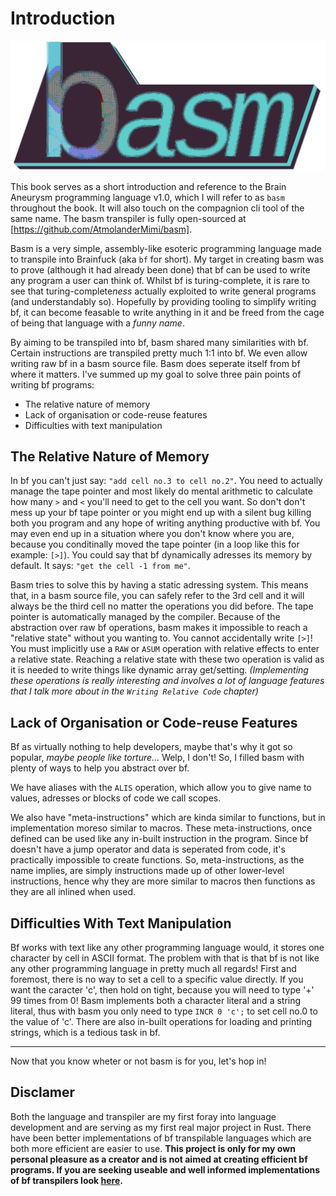 # Introduction

![](../../resources/logo.png)

This book serves as a short introduction and reference to the Brain Aneurysm programming language v1.0,
which I will refer to as `basm` throughout the book.
It will also touch on the compagnion cli tool of the same name.
The basm transpiler is fully open-sourced at [https://github.com/AtmolanderMimi/basm].

Basm is a very simple, assembly-like esoteric programming language made to transpile into Brainfuck (aka `bf` for short).
My target in creating basm was to prove (although it had already been done) that bf can be used to write any program
a user can think of. Whilst bf is turing-complete, it is rare to see that turing-complete*ness* actually exploited to
write general programs (and understandably so). Hopefully by providing tooling to simplify writing bf, it can become
feasable to write anything in it and be freed from the cage of being that language with a *funny name*.

By aiming to be transpiled into bf, basm shared many similarities with bf. Certain instructions are transpiled pretty much
1:1 into bf. We even allow writing raw bf in a basm source file. Basm does seperate itself from bf where it matters.
I've summed up my goal to solve three pain points of writing bf programs:
* The relative nature of memory
* Lack of organisation or code-reuse features
* Difficulties with text manipulation

## The Relative Nature of Memory
In bf you can't just say: `"add cell no.3 to cell no.2"`. You need to actually manage the tape pointer and most likely
do mental arithmetic to calculate how many `>` and `<` you'll need to get to the cell you want.
So don't don't mess up your bf tape pointer or you might end up with a silent bug killing
both you program and any hope of writing anything productive with bf.
You may even end up in a situation where you don't know where you are, because you conditinally moved the tape pointer
(in a loop like this for example: `[>]`).
You could say that bf dynamically adresses its memory by default. It says: `"get the cell -1 from me"`.

Basm tries to solve this by having a static adressing system.
This means that, in a basm source file, you can safely refer to the 3rd cell and it will always be the third cell
no matter the operations you did before.
The tape pointer is automatically managed by the compiler.
Because of the abstraction over raw bf operations, basm makes it impossible to reach a "relative state" without you wanting to. You cannot accidentally write `[>]`!
You must implicitly use a `RAW` or `ASUM` operation with relative effects to enter a relative state.
Reaching a relative state with these two operation is valid
as it is needed to write things like dynamic array get/setting.
*(Implementing these operations is really interesting and involves a lot of language features that I talk more about in the `Writing Relative Code` chapter)*

## Lack of Organisation or Code-reuse Features
Bf as virtually nothing to help developers, maybe that's why it got so popular, *maybe people like torture...*
Welp, I don't! So, I filled basm with plenty of ways to help you abstract over bf.

We have aliases with the `ALIS` operation, which allow you to
give name to values, adresses or blocks of code we call scopes.

We also have "meta-instructions" which are kinda similar to functions, but in implementation moreso similar to macros.
These meta-instructions, once defined can be used like any in-built instruction in the program.
Since bf doesn't have a jump operator and data is seperated from code, it's practically impossible to create functions.
So, meta-instructions, as the name implies, are simply instructions made up of other lower-level instructions,
hence why they are more similar to macros then functions as they are all inlined when used.

## Difficulties With Text Manipulation
Bf works with text like any other programming language would, it stores one character by cell in ASCII format.
The problem with that is that bf is not like any other programming language in pretty much all regards!
First and foremost, there is no way to set a cell to a specific value directly. If you want the caracter 'c',
then hold on tight, because you will need to type '+' 99 times from 0! Basm implements both a character literal
and a string literal, thus with basm you only need to type `INCR 0 'c';` to set cell no.0 to the value of 'c'.
There are also in-built operations for loading and printing strings, which is a tedious task in bf.

---

Now that you know wheter or not basm is for you, let's hop in!

## Disclamer
Both the language and transpiler are my first foray into language development and are
serving as my first real major project in Rust.
There have been better implementations of bf transpilable languages which are both more efficient are easier to use.
**This project is only for my own personal pleasure as a creator and is not aimed at creating efficient bf programs.
If you are seeking useable and well informed implementations of bf transpilers look [here](https://esolangs.org/wiki/Brainfuck_code_generation).**